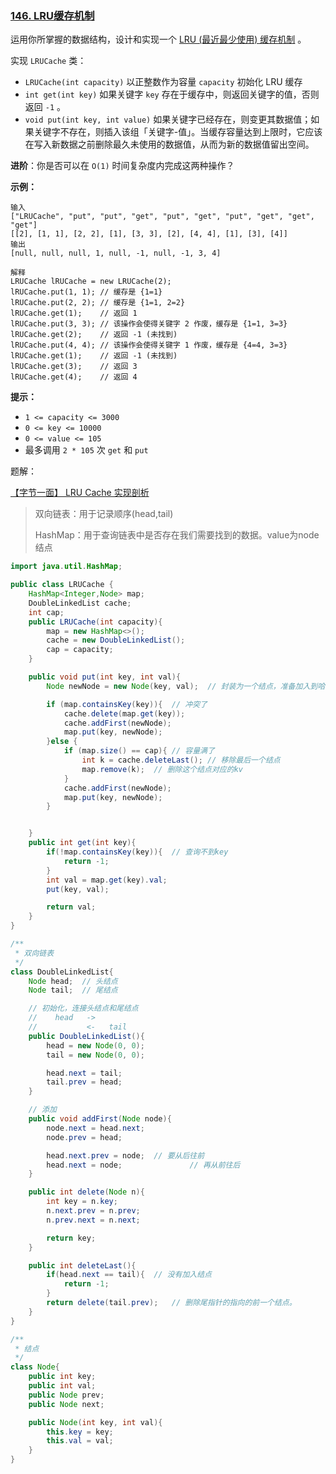 ### [146. LRU缓存机制](https://leetcode-cn.com/problems/lru-cache/)

运用你所掌握的数据结构，设计和实现一个 [LRU (最近最少使用) 缓存机制](https://baike.baidu.com/item/LRU) 。

实现 `LRUCache` 类：

- `LRUCache(int capacity)` 以正整数作为容量 `capacity` 初始化 LRU 缓存
- `int get(int key)` 如果关键字 `key` 存在于缓存中，则返回关键字的值，否则返回 `-1` 。
- `void put(int key, int value)` 如果关键字已经存在，则变更其数据值；如果关键字不存在，则插入该组「关键字-值」。当缓存容量达到上限时，它应该在写入新数据之前删除最久未使用的数据值，从而为新的数据值留出空间。

**进阶**：你是否可以在 `O(1)` 时间复杂度内完成这两种操作？

**示例：**

```
输入
["LRUCache", "put", "put", "get", "put", "get", "put", "get", "get", "get"]
[[2], [1, 1], [2, 2], [1], [3, 3], [2], [4, 4], [1], [3], [4]]
输出
[null, null, null, 1, null, -1, null, -1, 3, 4]

解释
LRUCache lRUCache = new LRUCache(2);
lRUCache.put(1, 1); // 缓存是 {1=1}
lRUCache.put(2, 2); // 缓存是 {1=1, 2=2}
lRUCache.get(1);    // 返回 1
lRUCache.put(3, 3); // 该操作会使得关键字 2 作废，缓存是 {1=1, 3=3}
lRUCache.get(2);    // 返回 -1 (未找到)
lRUCache.put(4, 4); // 该操作会使得关键字 1 作废，缓存是 {4=4, 3=3}
lRUCache.get(1);    // 返回 -1 (未找到)
lRUCache.get(3);    // 返回 3
lRUCache.get(4);    // 返回 4
```

**提示：**

- `1 <= capacity <= 3000`
- `0 <= key <= 10000`
- `0 <= value <= 105`
- 最多调用 `2 * 105` 次 `get` 和 `put`

题解：

[【字节一面】 LRU Cache 实现剖析](https://www.bilibili.com/video/BV1hp4y1x7MH/?spm_id_from=333.788.recommend_more_video.0)

>双向链表：用于记录顺序(head,tail)
>
>HashMap：用于查询链表中是否存在我们需要找到的数据。value为node结点

```java
import java.util.HashMap;

public class LRUCache {
    HashMap<Integer,Node> map;
    DoubleLinkedList cache;
    int cap;
    public LRUCache(int capacity){
        map = new HashMap<>();
        cache = new DoubleLinkedList();
        cap = capacity;
    }

    public void put(int key, int val){
        Node newNode = new Node(key, val);	// 封装为一个结点，准备加入到哈希表和双向链表中

        if (map.containsKey(key)){	// 冲突了
            cache.delete(map.get(key));
            cache.addFirst(newNode);
            map.put(key, newNode);
        }else {
            if (map.size() == cap){	// 容量满了
                int k = cache.deleteLast();	// 移除最后一个结点
                map.remove(k);	// 删除这个结点对应的kv
            }
            cache.addFirst(newNode);
            map.put(key, newNode);
        }


    }
    public int get(int key){
        if(!map.containsKey(key)){	// 查询不到key
            return -1;
        }
        int val = map.get(key).val;
        put(key, val);

        return val;
    }
}

/**
 * 双向链表
 */
class DoubleLinkedList{
    Node head;  // 头结点
    Node tail;  // 尾结点

    // 初始化，连接头结点和尾结点
    //    head   ->
    //           <-   tail
    public DoubleLinkedList(){
        head = new Node(0, 0);
        tail = new Node(0, 0);

        head.next = tail;
        tail.prev = head;
    }

    // 添加
    public void addFirst(Node node){
        node.next = head.next;
        node.prev = head;

        head.next.prev = node;	// 要从后往前
        head.next = node;				// 再从前往后
    }

    public int delete(Node n){
        int key = n.key;
        n.next.prev = n.prev;
        n.prev.next = n.next;

        return key;
    }

    public int deleteLast(){
        if(head.next == tail){	// 没有加入结点
            return -1;
        }
        return delete(tail.prev);	// 删除尾指针的指向的前一个结点。
    }
}

/**
 * 结点
 */
class Node{
    public int key;
    public int val;
    public Node prev;
    public Node next;

    public Node(int key, int val){
        this.key = key;
        this.val = val;
    }
}
```

